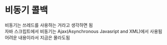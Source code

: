 # 비동기 콜백
비동기는 쓰레드를 사용하는 거라고 생각하면 됨   
자바 스크립트에서 비동기는 Ajax(Asynchronous Javasript and XML)에서 사용됨   
어려운 내용이라서 지금은 몰라도됨
